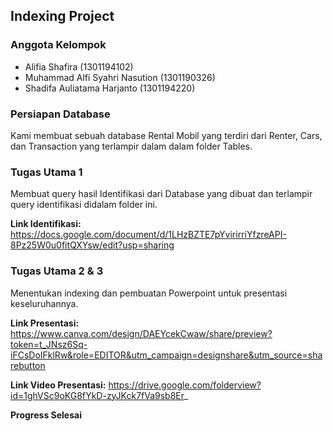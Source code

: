 ## Indexing Project
### Anggota Kelompok
- Alifia Shafira (1301194102)
- Muhammad Alfi Syahri Nasution (1301190326)
- Shadifa Auliatama Harjanto (1301194220)

### Persiapan Database
Kami membuat sebuah database Rental Mobil yang terdiri dari Renter, Cars, dan Transaction yang terlampir dalam dalam folder Tables.
### Tugas Utama 1
Membuat query hasil Identifikasi dari Database yang dibuat dan terlampir query identifikasi didalam folder ini.

**Link Identifikasi:**
https://docs.google.com/document/d/1LHzBZTE7pYvirirriYfzreAPI-8Pz25W0u0fitQXYsw/edit?usp=sharing 

### Tugas Utama 2 & 3
Menentukan indexing dan pembuatan Powerpoint untuk presentasi keseluruhannya.

**Link Presentasi:**
https://www.canva.com/design/DAEYcekCwaw/share/preview?token=t_JNsz6Sq-iFCsDoIFklRw&role=EDITOR&utm_campaign=designshare&utm_source=sharebutton

**Link Video Presentasi:**
https://drive.google.com/folderview?id=1ghVSc9oKG8fYkD-zyJKck7fVa9sb8Er_

**Progress Selesai**